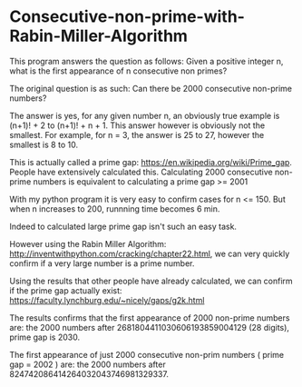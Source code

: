 # Consecutive-non-prime-with-Rabin-Miller-Algorithm

This program answers the question as follows:
Given a positive integer n, what is the first appearance of n consecutive non primes?

The original question is as such: Can there be 2000 consecutive non-prime numbers?

The answer is yes, for any given number n, an obviously true example is (n+1)! + 2 to (n+1)! + n + 1. This answer however is obviously not the smallest. For example, for n = 3, the answer is 25 to 27, however the smallest is 8 to 10.

This is actually called a prime gap: https://en.wikipedia.org/wiki/Prime_gap. People have extensively calculated this. Calculating 2000 consecutive non-prime numbers is equivalent to calculating a prime gap >= 2001

With my python program it is very easy to confirm cases for n <= 150. But when n increases to 200, runnning time becomes 6 min.

Indeed to calculated large prime gap isn't such an easy task.

However using the Rabin Miller Algorithm: http://inventwithpython.com/cracking/chapter22.html, we can very quickly confirm if a very large number is a prime number.

Using the results that other people have already calculated, we can confirm if the prime gap actually exist: https://faculty.lynchburg.edu/~nicely/gaps/g2k.html

The results confirms that the first appearance of 2000 non-prime numbers are: the 2000 numbers after 2681804411030606193859004129 (28 digits), prime gap is 2030.

The first appearance of just 2000 consecutive non-prim numbers ( prime gap = 2002 ) are: the 2000 numbers after 824742086414264032043746981329337.
